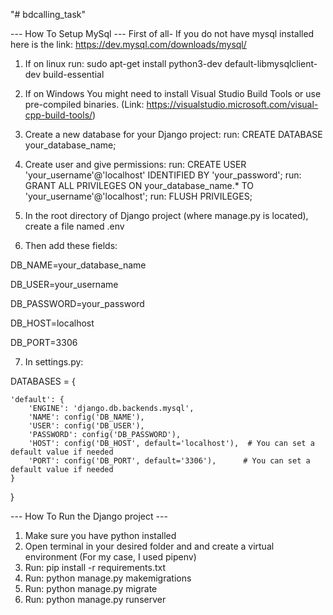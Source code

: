 "# bdcalling_task" 

--- How To Setup MySql ---
First of all- If you do not have mysql installed here is the link: https://dev.mysql.com/downloads/mysql/


1. If on linux 
    run: sudo apt-get install python3-dev default-libmysqlclient-dev build-essential
2. If on Windows
    You might need to install Visual Studio Build Tools or use pre-compiled binaries.
    (Link: https://visualstudio.microsoft.com/visual-cpp-build-tools/)

3. Create a new database for your Django project:
    run: CREATE DATABASE your_database_name;
4. Create user and give permissions:
    run: CREATE USER 'your_username'@'localhost' IDENTIFIED BY 'your_password';
    run: GRANT ALL PRIVILEGES ON your_database_name.* TO 'your_username'@'localhost';
    run: FLUSH PRIVILEGES;

5. In the root directory of Django project (where manage.py is located), create a file named .env

6. Then add these fields:

DB_NAME=your_database_name

DB_USER=your_username

DB_PASSWORD=your_password

DB_HOST=localhost

DB_PORT=3306


7. In settings.py:

DATABASES = {
    
    'default': {
        'ENGINE': 'django.db.backends.mysql',
        'NAME': config('DB_NAME'),
        'USER': config('DB_USER'),
        'PASSWORD': config('DB_PASSWORD'),
        'HOST': config('DB_HOST', default='localhost'),  # You can set a default value if needed
        'PORT': config('DB_PORT', default='3306'),      # You can set a default value if needed
    }
}



--- How To Run the Django project ---
1. Make sure you have python installed
2. Open terminal in your desired folder and and create a virtual environment (For my case, I used pipenv)
3. Run: pip install -r requirements.txt
4. Run: python manage.py makemigrations
5. Run: python manage.py migrate
6. Run: python manage.py runserver